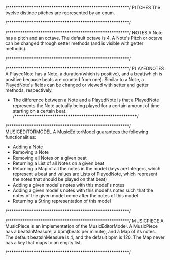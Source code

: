 /*******************************************************/
                        PITCHES
 The twelve distince pitches are represented by an enum.

/*******************************************************/


/*******************************************************/
                         NOTES
 A Note has a pitch and an octave. The default octave
 is 4. A Note's Pitch or octave can be changed through 
 setter methods (and is visible with getter methods).

/*******************************************************/


/*******************************************************/
                      PLAYEDNOTES
 A PlayedNote has a Note, a duration(which is positive),
 and a beat(which is positive because beats are counted
 from one). Similar to a Note, a PlayedNote's fields
 can be changed or viewed with setter and getter 
 methods, respectively. 
 - The difference between a Note and a PlayedNote is 
   that a PlayedNote represents the Note actually being
   played for a certain amount of time starting on a 
   certain beat.
/*******************************************************/


/*******************************************************/
                    MUSICEDITORMODEL
 A MusicEditorModel guarantees the following 
 functionalities:
 - Adding a Note
 - Removing a Note
 - Removing all Notes on a given beat
 - Returning a List of all Notes on a given beat
 - Returning a Map of all the notes in the model
   (keys are Integers, which represent a beat and
    values are Lists of PlayedNote, which represent the
    notes that should be played on that beat)
 - Adding a given model's notes with this model's 
   notes
 - Adding a given model's notes with this model's 
   notes such that the notes of the given model come 
   after the notes of this model
 - Returning a String representation of this model

/*******************************************************/


/*******************************************************/
                      MUSICPIECE
 A MusicPiece is an implementation of the 
 MusicEditorModel. A MusicPiece has a beatsInMeasure, 
 a bpm(beats per minute), and a Map of its notes. The
 default beatsInMeasure is 4, and the default bpm 
 is 120. The Map never has a key that maps to an empty
 list.

/*******************************************************/
